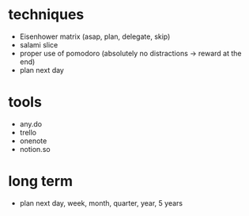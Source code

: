 # techniques
* Eisenhower matrix (asap, plan, delegate, skip)
* salami slice
* proper use of pomodoro (absolutely no distractions -> reward at the end)
* plan next day

# tools
* any.do
* trello
* onenote
* notion.so

# long term
* plan next day, week, month, quarter, year, 5 years